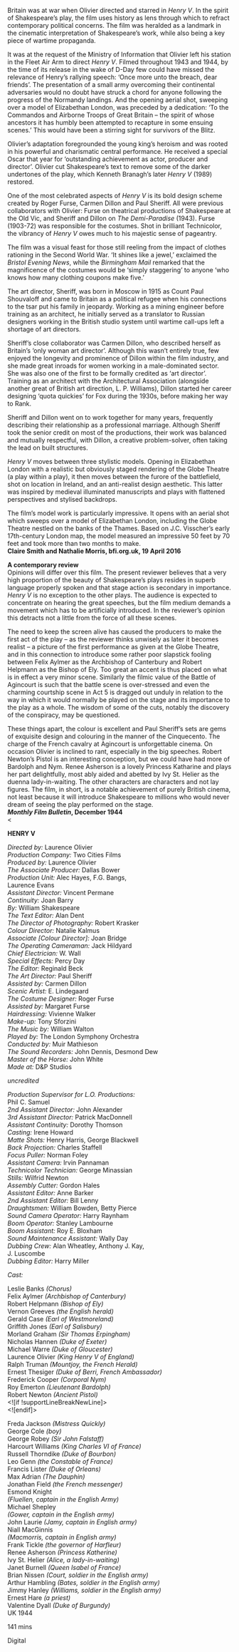 
Britain was at war when Olivier directed and starred in _Henry V_. In the spirit of Shakespeare’s play, the film uses history as lens through which to refract contemporary political concerns. The film was heralded as a landmark in the cinematic interpretation of Shakespeare’s work, while also being a key piece of wartime propaganda.

It was at the request of the Ministry of Information that Olivier left his station in the Fleet Air Arm to direct _Henry V_. Filmed throughout 1943 and 1944, by the time of its release in the wake of D-Day few could have missed the relevance of Henry’s rallying speech: ‘Once more unto the breach, dear friends’. The presentation of a small army overcoming their continental adversaries would no doubt have struck a chord for anyone following the progress of the Normandy landings. And the opening aerial shot, sweeping over a model of Elizabethan London, was preceded by a dedication: ‘To the Commandos and Airborne Troops of Great Britain – the spirit of whose ancestors it has humbly been attempted to recapture in some ensuing scenes.’ This would have been a stirring sight for survivors of the Blitz.

Olivier’s adaptation foregrounded the young king’s heroism and was rooted in his powerful and charismatic central performance. He received a special Oscar that year for ‘outstanding achievement as actor, producer and director’. Olivier cut Shakespeare’s text to remove some of the darker undertones of the play, which Kenneth Branagh’s later _Henry V_ (1989) restored.

One of the most celebrated aspects of _Henry V_ is its bold design scheme created by Roger Furse, Carmen Dillon and Paul Sheriff. All were previous collaborators with Olivier: Furse on theatrical productions of Shakespeare at the Old Vic, and Sheriff and Dillon on _The Demi-Paradise_ (1943). Furse (1903-72) was responsible for the costumes. Shot in brilliant Technicolor, the vibrancy of _Henry V_ owes much to his majestic sense of pageantry.

The film was a visual feast for those still reeling from the impact of clothes rationing in the Second World War. ‘It shines like a jewel,’ exclaimed the _Bristol Evening News_, while the _Birmingham Mail_ remarked that the magnificence of the costumes would be ‘simply staggering’ to anyone ‘who knows how many clothing coupons make five.’

The art director, Sheriff, was born in Moscow in 1915 as Count Paul Shouvaloff and came to Britain as a political refugee when his connections to the tsar put his family in jeopardy. Working as a mining engineer before training as an architect, he initially served as a translator to Russian designers working in the British studio system until wartime call-ups left a shortage of art directors.

Sheriff’s close collaborator was Carmen Dillon, who described herself as Britain’s ‘only woman art director’. Although this wasn’t entirely true, few enjoyed the longevity and prominence of Dillon within the film industry, and she made great inroads for women working in a male-dominated sector. She was also one of the first to be formally credited as ‘art director’. Training as an architect with the Architectural Association (alongside another great of British art direction, L. P. Williams), Dillon started her career designing ‘quota quickies’ for Fox during the 1930s, before making her way to Rank.

Sheriff and Dillon went on to work together for many years, frequently describing their relationship as a professional marriage. Although Sheriff took the senior credit on most of the productions, their work was balanced and mutually respectful, with Dillon, a creative problem-solver, often taking the lead on built structures.

_Henry V_ moves between three stylistic models. Opening in Elizabethan London with a realistic but obviously staged rendering of the Globe Theatre (a play within a play), it then moves between the furore of the battlefield, shot on location in Ireland, and an anti-realist design aesthetic. This latter was inspired by medieval illuminated manuscripts and plays with flattened perspectives and stylised backdrops.

The film’s model work is particularly impressive. It opens with an aerial shot which sweeps over a model of Elizabethan London, including the Globe Theatre nestled on the banks of the Thames. Based on J.C. Visscher’s early 17th-century London map, the model measured an impressive 50 feet by 70 feet and took more than two months to make.  
**Claire Smith and Nathalie Morris, bfi.org.uk, 19 April 2016**

**A contemporary review**  
Opinions will differ over this film. The present reviewer believes that a very high proportion of the beauty of Shakespeare’s plays resides in superb language properly spoken and that stage action is secondary in importance. _Henry V_ is no exception to the other plays. The audience is expected to concentrate on hearing the great speeches, but the film medium demands a movement which has to be artificially introduced. In the reviewer’s opinion this detracts not a little from the force of all these scenes.

The need to keep the screen alive has caused the producers to make the first act of the play – as the reviewer thinks unwisely as later it becomes realist – a picture of the first performance as given at the Globe Theatre, and in this connection to introduce some rather poor slapstick fooling between Felix Aylmer as the Archbishop of Canterbury and Robert Helpmann as the Bishop of Ely. Too great an accent is thus placed on what is in effect a very minor scene. Similarly the filmic value of the Battle of Agincourt is such that the battle scene is over-stressed and even the charming courtship scene in Act 5 is dragged out unduly in relation to the way in which it would normally be played on the stage and its importance to the play as a whole. The wisdom of some of the cuts, notably the discovery of the conspiracy, may be questioned.

These things apart, the colour is excellent and Paul Sheriff’s sets are gems of exquisite design and colouring in the manner of the Cinquecento. The charge of the French cavalry at Agincourt is unforgettable cinema. On occasion Olivier is inclined to rant, especially in the big speeches. Robert Newton’s Pistol is an interesting conception, but we could have had more of Bardolph and Nym. Renee Asherson is a lovely Princess Katharine and plays her part delightfully, most ably aided and abetted by Ivy St. Helier as the duenna lady-in-waiting. The other characters are characters and not lay figures. The film, in short, is a notable achievement of purely British cinema, not least because it will introduce Shakespeare to millions who would never dream of seeing the play performed on the stage.  
**_Monthly Film Bulletin_, December 1944**
<br><

**HENRY V**

_Directed by:_ Laurence Olivier  
_Production Company:_ Two Cities Films  
_Produced by:_ Laurence Olivier  
_The Associate Producer:_ Dallas Bower  
_Production Unit:_ Alec Hayes, F.G. Bangs,  
Laurence Evans  
_Assistant Director:_ Vincent Permane  
_Continuity:_ Joan Barry  
_By:_ William Shakespeare  
_The Text Editor:_ Alan Dent  
_The Director of Photography:_ Robert Krasker  
_Colour Director:_ Natalie Kalmus  
_Associate [Colour Director]:_ Joan Bridge  
_The Operating Cameraman:_ Jack Hildyard  
_Chief Electrician:_ W. Wall  
_Special Effects:_ Percy Day  
_The Editor:_ Reginald Beck  
_The Art Director:_ Paul Sheriff  
_Assisted by:_ Carmen Dillon  
_Scenic Artist:_ E. Lindegaard  
_The Costume Designer:_ Roger Furse  
_Assisted by:_ Margaret Furse  
_Hairdressing:_ Vivienne Walker  
_Make-up:_ Tony Sforzini  
_The Music by:_ William Walton  
_Played by:_ The London Symphony Orchestra  
_Conducted by:_ Muir Mathieson  
_The Sound Recorders:_ John Dennis, Desmond Dew  
_Master of the Horse:_ John White  
_Made at:_ D&P Studios

_uncredited_

_Production Supervisor for L.O. Productions:_  
Phil C. Samuel  
_2nd Assistant Director:_ John Alexander  
_3rd Assistant Director:_ Patrick MacDonnell  
_Assistant Continuity:_ Dorothy Thomson  
_Casting:_ Irene Howard  
_Matte Shots:_ Henry Harris, George Blackwell  
_Back Projection:_ Charles Staffell  
_Focus Puller:_ Norman Foley  
_Assistant Camera:_ Irvin Pannaman  
_Technicolor Technician:_ George Minassian  
_Stills:_ Wilfrid Newton  
_Assembly Cutter:_ Gordon Hales  
_Assistant Editor:_ Anne Barker  
_2nd Assistant Editor:_ Bill Lenny  
_Draughtsmen:_ William Bowden, Betty Pierce  
_Sound Camera Operator:_ Harry Raynham  
_Boom Operator:_ Stanley Lambourne  
_Boom Assistant:_ Roy E. Bloxham  
_Sound Maintenance Assistant:_ Wally Day  
_Dubbing Crew:_ Alan Wheatley, Anthony J. Kay,  
J. Luscombe  
_Dubbing Editor:_ Harry Miller

_Cast:_

Leslie Banks _(Chorus)_  
Felix Aylmer _(Archbishop of Canterbury)_  
Robert Helpmann _(Bishop of Ely)_  
Vernon Greeves _(the English herald)_  
Gerald Case _(Earl of Westmoreland)_  
Griffith Jones _(Earl of Salisbury)_  
Morland Graham _(Sir Thomas Erpingham)_  
Nicholas Hannen _(Duke of Exeter)_  
Michael Warre _(Duke of Gloucester)_  
Laurence Olivier _(King Henry V of England)_  
Ralph Truman _(Mountjoy, the French Herald)_  
Ernest Thesiger _(Duke of Berri, French Ambassador)_  
Frederick Cooper _(Corporal Nym)_  
Roy Emerton _(Lieutenant Bardolph)_  
Robert Newton _(Ancient Pistol)_  
<![if !supportLineBreakNewLine]>  
<![endif]>

Freda Jackson _(Mistress Quickly)_  
George Cole _(boy)_  
George Robey _(Sir John Falstaff)_  
Harcourt Williams _(King Charles VI of France)_  
Russell Thorndike _(Duke of Bourbon)_  
Leo Genn _(the Constable of France)_  
Francis Lister _(Duke of Orleans)_  
Max Adrian _(The Dauphin)_  
Jonathan Field _(the French messenger)_  
Esmond Knight  
_(Fluellen, captain in the English Army)_  
Michael Shepley  
_(Gower, captain in the English army)_  
John Laurie _(Jamy, captain in English army)_  
Niall MacGinnis  
_(Macmorris, captain in English army)_  
Frank Tickle _(the governor of Harfleur)_  
Renee Asherson _(Princess Katherine)_  
Ivy St. Helier _(Alice, a lady-in-waiting)_  
Janet Burnell _(Queen Isabel of France)_  
Brian Nissen _(Court, soldier in the English army)_  
Arthur Hambling _(Bates, soldier in the English army)_  
Jimmy Hanley _(Williams, soldier in the English army)_  
Ernest Hare _(a priest)_  
Valentine Dyall _(Duke of Burgundy)_  
UK 1944

141 mins

Digital
<!--stackedit_data:
eyJoaXN0b3J5IjpbLTkwNTA2OTg2OV19
-->